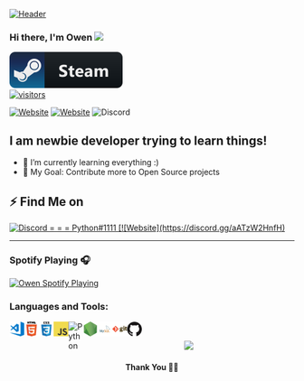 [![Header](https://i.ibb.co/59crcHs/owen.gif)](https://github.com/itsOwen)<!-- If you want the template for my gif, email me! -->


### Hi there, I'm Owen <img src="https://media.giphy.com/media/Q7LHmoFwVP6Yc1swZs/giphy.gif" width="28">

<a href="https://steamcommunity.com/id/secretagent6">
    <img src="https://github.com/MikeCodesDotNET/ColoredBadges/blob/master/svg/social/steam.svg">
    <br/>
    <img alt="visitors" src="https://visitor-badge.laobi.icu/badge?page_id=itsOwen.profile.id">
</a>

</div>

[![Website](https://img.shields.io/website?label=gamingforecast.com&style=for-the-badge&url=https%3A%2F%2FALEHACKsp.github.io)](https://www.gamingforecast.com)
[![Website](https://img.shields.io/website?label=dogefiles.io&style=for-the-badge&url=https%3A%2F%2FALEHACKsp.github.io)](https://dogefiles.io)
![Discord](https://img.shields.io/discord/812369823496405025?color=blue&label=Our%20Discord&logo=discord&style=for-the-badge)

## I am newbie developer trying to learn things!

- 🌱 I’m currently learning everything :)
- 🥅 My Goal: Contribute more to Open Source projects


## ⚡ Find  Me on

<div align='left' style="display: flex; justify-content: space-between;">
	<a href='https://discord.gg/aATzW2HnfH'>
	<img src=https://img.shields.io/badge/Discord-Python%231111-7289DA?style=for-the-badge&logo=discord&logoColor=7289DA&logoWidth=30&labelColor=000' alt='Discord = = = Python#1111 [![Website](https://discord.gg/aATzW2HnfH)'>
	</a>
</div>

<hr>

### Spotify Playing 🎧
[<img src="https://now-playing-codestackr.vercel.app/api/spotify-playing" alt="Owen Spotify Playing" width="350" />](https://open.spotify.com/user/7wk4smdx2irfd1jgib6w4p9eo?si=b4eca48348be4996)

### Languages and Tools:

<img align="left" alt="Visual Studio Code" width="26px" src="https://raw.githubusercontent.com/github/explore/80688e429a7d4ef2fca1e82350fe8e3517d3494d/topics/visual-studio-code/visual-studio-code.png" />
<img align="left" alt="HTML5" width="26px" src="https://raw.githubusercontent.com/github/explore/80688e429a7d4ef2fca1e82350fe8e3517d3494d/topics/html/html.png" />
<img align="left" alt="CSS3" width="26px" src="https://raw.githubusercontent.com/github/explore/80688e429a7d4ef2fca1e82350fe8e3517d3494d/topics/css/css.png" />
<img align="left" alt="JavaScript" width="26px" src="https://raw.githubusercontent.com/github/explore/80688e429a7d4ef2fca1e82350fe8e3517d3494d/topics/javascript/javascript.png" />
<img align="left" alt="Python" width="26px" src="https://cdn4.iconfinder.com/data/icons/logos-and-brands/512/267_Python_logo-256.png" />
<img align="left" alt="Node.js" width="26px" src="https://raw.githubusercontent.com/github/explore/80688e429a7d4ef2fca1e82350fe8e3517d3494d/topics/nodejs/nodejs.png" />
<img align="left" alt="MySQL" width="26px" src="https://raw.githubusercontent.com/github/explore/80688e429a7d4ef2fca1e82350fe8e3517d3494d/topics/mysql/mysql.png" />
<img align="left" alt="Git" width="26px" src="https://raw.githubusercontent.com/github/explore/80688e429a7d4ef2fca1e82350fe8e3517d3494d/topics/git/git.png" />
<img align="left" alt="GitHub" width="26px" src="https://raw.githubusercontent.com/github/explore/78df643247d429f6cc873026c0622819ad797942/topics/github/github.png" />

<br />
<br />

<div align="center">
<img src="https://lh3.googleusercontent.com/proxy/0lok17XDU4SQXfRJ23Bwucbj10m_iL0MhU0r5V2RthNpaFZKe4org1RbPWZhpvl5RAm2rNjtdtpg94i0yGuNWJK7ZGM_Pv8p-h5VVzZyjb0AQcTZXYSFxVrfmj6SuS1Ol_1Gz9iZOaaAZw3UfPgFpcgvEgyXSJVFwofVYcDqntBsHBZPa3lMMArdQgWj1jkTipWdPMVpvV07RvgQRuQ5ztXy7sFp_Wzx0tKWy22lpm0EPsS3wkLkeuN_adXuSHnt9BYRoaIZBdFaOLog" >

#### Thank You 🙏🏼
</div>
